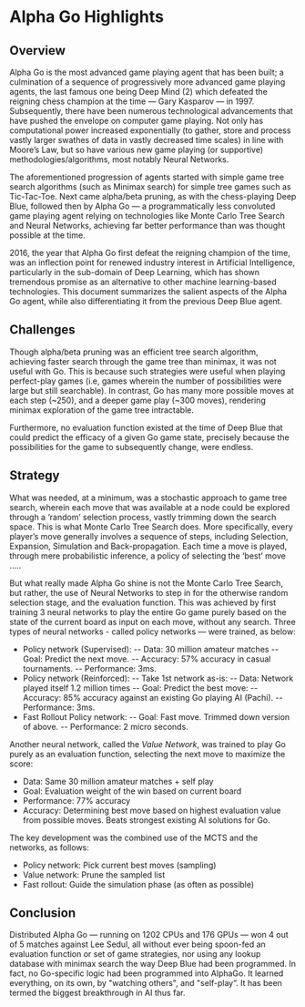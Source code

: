 # Alpha Go Highlights

## Overview

Alpha Go is the most advanced game playing agent that has been built; a culmination of a sequence of progressively more advanced game playing agents, the last famous one being Deep Mind (2) which defeated the reigning chess champion at the time — Gary Kasparov — in 1997. Subsequently, there have been numerous technological advancements that have pushed the envelope on computer game playing. Not only has computational power increased exponentially (to gather, store and process vastly larger swathes of data in vastly decreased time scales) in line with Moore’s Law, but so have various new game playing (or supportive) methodologies/algorithms, most notably Neural Networks.

The aforementioned progression of agents started with simple game tree search algorithms (such as Minimax search) for simple tree games such as Tic-Tac-Toe. Next came alpha/beta pruning, as with the chess-playing Deep Blue, followed then by Alpha Go — a programmatically less convoluted game playing agent relying on technologies like Monte Carlo Tree Search and Neural Networks, achieving far better performance than was thought possible at the time.

2016, the year that Alpha Go first defeat the reigning champion of the time, was an inflection point for renewed industry interest in Artificial Intelligence, particularly in the sub-domain of Deep Learning, which has shown tremendous promise as an alternative to other machine learning-based technologies. This document summarizes the salient aspects of the Alpha Go agent, while also differentiating it from the previous Deep Blue agent.

## Challenges

Though alpha/beta pruning was an efficient tree search algorithm, achieving faster search through the game tree than minimax, it was not useful with Go. This is because such strategies were useful when playing perfect-play games (i.e, games wherein the number of possibilities were large but still searchable). In contrast, Go has many more possible moves at each step (~250), and a deeper game play (~300 moves), rendering minimax exploration of the game tree intractable.

Furthermore, no evaluation function existed at the time of Deep Blue that could predict the efficacy of a given Go game state, precisely because the possibilities for the game to subsequently change, were endless.

## Strategy

What was needed, at a minimum, was a stochastic approach to game tree search, wherein each move that was available at a node could be explored through a ‘random’ selection process, vastly trimming down the search space. This is what Monte Carlo Tree Search does. More specifically, every player’s move generally involves a sequence of steps, including Selection, Expansion, Simulation and Back-propagation. Each time a move is played, through mere probabilistic inference, a policy of selecting the ‘best’ move …..

But what really made Alpha Go shine is not the Monte Carlo Tree Search, but rather, the use of Neural Networks to step in for the otherwise random selection stage, and the evaluation function. This was achieved by first training 3 neural networks to play the entire Go game purely based on the state of the current board as input on each move, without any search. Three types of neural networks - called policy networks — were trained, as below:

- Policy network (Supervised):
-- Data: 30 million amateur matches
-- Goal: Predict the next move.
-- Accuracy: 57% accuracy in casual tournaments.
-- Performance: 3ms.
- Policy network (Reinforced):
-- Take 1st network as-is:
-- Data: Network played itself 1.2 million times
-- Goal: Predict the best move:
-- Accuracy: 85% accuracy against an existing Go playing AI (Pachi). 
-- Performance: 3ms.
- Fast Rollout Policy network:
-- Goal: Fast move. Trimmed down version of above.
-- Performance: 2 micro seconds.

Another neural network, called the _Value Network_, was trained to play Go purely as an evaluation function, selecting the next move to maximize the score:
- Data: Same 30 million amateur matches + self play
- Goal: Evaluation weight of the win based on current board
- Performance: 77% accuracy
- Accuracy: Determining best move based on highest evaluation value from possible moves. Beats strongest existing AI solutions for Go.

The key development was the combined use of the MCTS and the networks, as follows:
- Policy network: Pick current best moves (sampling)
- Value network: Prune the sampled list
- Fast rollout: Guide the simulation phase (as often as possible)

## Conclusion

Distributed Alpha Go — running on 1202 CPUs and 176 GPUs — won 4 out of 5 matches against Lee Sedul, all without ever being spoon-fed an evaluation function or set of game strategies, nor using any lookup database with minimax search the way Deep Blue had been programmed. In fact, no Go-specific logic had been programmed into AlphaGo. It learned everything, on its own, by "watching others", and "self-play”. It has been termed the biggest breakthrough in AI thus far.

